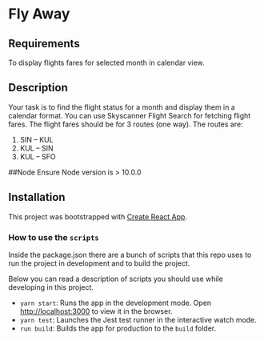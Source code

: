 
# Fly Away

## Requirements
To display flights fares for selected month in calendar view.

## Description
Your task is to find the flight status for a month and display them in a calendar
format. You can use Skyscanner Flight Search for fetching flight fares. The
flight fares should be for 3 routes (one way). The routes are:
 1. SIN – KUL
 2. KUL – SIN
 3. KUL – SFO

 ##Node
 Ensure Node version is > 10.0.0

## Installation

This project was bootstrapped with [Create React App](https://github.com/facebook/create-react-app).


### How to use the `scripts`

Inside the package.json there are a bunch of scripts that this repo uses to run the project in development and to build the project.

Below you can read a description of scripts you should use while developing in this project.

- `yarn start`: Runs the app in the development mode. Open [http://localhost:3000](http://localhost:3000) to view it in the browser.
- `yarn test`: Launches the Jest test runner in the interactive watch mode.
- `run build`: Builds the app for production to the `build` folder.

